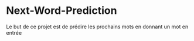 # Next-Word-Prediction

Le but de ce projet est de prédire les prochains mots en donnant un mot en entrée
